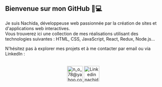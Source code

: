 ## Bienvenue sur mon GitHub 👋💻

Je suis Nachida, développeuse web  passionnée par la création de sites et d'applications web interactives.  
Vous trouverez ici une collection de mes réalisations utilisant des technologies suivantes : HTML, CSS, JavaScript, React, Redux, Node.js...


N'hésitez pas à explorer mes projets et à me contacter par email ou via LinkedIn  :
<p align="center">
   <br/>
  <a href="mailto:n_o_78@yahoo.com?subject=Bonjour!">
    <img alt="n_o_78@yahoo.com" height="50px" width="50px" src="https://img.icons8.com/?size=100&id=xLIkjgcmFOsC&format=png&color=000000"/>
  </a>
 <a href="https://www.linkedin.com/in/nachida-ouasti-b64a32292/">
    <img alt="Linkedin nachida ouasti"  height="50px" width="50px" src="https://upload.wikimedia.org/wikipedia/commons/thumb/c/ca/LinkedIn_logo_initials.png/600px-LinkedIn_logo_initials.png" />
  </a>

</p>

<!--
**NachidaOUASTI/NachidaOUASTI** is a ✨ _special_ ✨ repository because its `README.md` (this file) appears on your GitHub profile.

Here are some ideas to get you started:

- 🔭 I’m currently working on ...
- 🌱 I’m currently learning ...
- 👯 I’m looking to collaborate on ...
- 🤔 I’m looking for help with ...
- 💬 Ask me about ...
- 📫 How to reach me: ...
- 😄 Pronouns: ...
- ⚡ Fun fact: ...
-->
